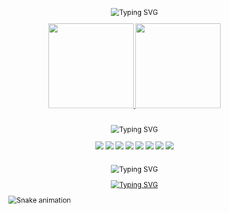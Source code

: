 <p align="center">
  <a>
    <img src="https://readme-typing-svg.demolab.com?      font=VT323&size=35&pause=1000&color=FFFFFF&center=true&width=435&lines=Hello!;My+name+is+Tiago!;Welcome+to+my+profile!" alt="Typing SVG" />
  </a>
</p>

<div align=center>
  <a href="https://github.com/Tiaguh">
  <img height="170em" src="https://github-readme-stats.vercel.app/api?username=Tiaguh&show_icons=true&theme=dark&include_all_commits=true&count_private=true"/>
  <img height="170em" src="https://github-readme-stats.vercel.app/api/top-langs/?username=Tiaguh&layout=compact&langs_count=7&theme=dark"/>
</div>

<br>

<p align="center">
  <a>
    <img src="https://readme-typing-svg.demolab.com?font=VT323&size=35&pause=1000000000&color=FFFFFF&center=true&repeat=true&width=435&lines=Tools+and+Languages..." alt="Typing SVG" />
  </a>
</p>

<div align="center">
  <img align="center" src="https://img.icons8.com/color/48/000000/react-native.png"/>
  <img align="center" src="https://img.icons8.com/color/48/000000/nodejs.png"/>
  <img align="center" src="https://img.icons8.com/color/48/javascript.png" >
  <img align="center" src="https://img.icons8.com/color/48/python.png" >
  <img align="center" src="https://img.icons8.com/color/48/html-5--v1.png" >
  <img align="center" src="https://img.icons8.com/color/48/css3.png" >
  <img align="center" src="https://img.icons8.com/color/48/mysql-logo.png" >
  <img align="center" src="https://img.icons8.com/color/48/000000/git.png"/>
</div>
  
<br>
  
<p align="center">
  <a>
    <img src="https://readme-typing-svg.demolab.com?font=VT323&size=30&pause=1000000000&color=FFFFFF&center=true&width=1000&lines= I'm currently studying systems development, this is my course completion work:" alt="Typing SVG" /> 
  </a>
</p>

<p align="center">
  <a href="https://github.com/BRun0442/Imovim">
    <img src="https://readme-typing-svg.demolab.com?font=VT323&size=28&pause=1000000000&color=FFFFFF&center=true&width=1000&lines= https://github.com/BRun0442/Imovim" alt="Typing SVG" /> 
  </a>
</p>
  
![Snake animation](https://github.com/Tiaguh/Tiaguh/blob/output/github-contribution-grid-snake.svg)
